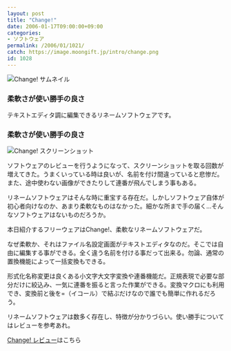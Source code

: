 ```yaml
---
layout: post
title: "Change!"
date: 2006-01-17T09:00:00+09:00
categories:
- ソフトウェア
permalink: /2006/01/1021/
catch: https://image.moongift.jp/intro/change.png
id: 1028
---
```

 ![Change! サムネイル](https://image.moongift.jp/intro/change.t.png "Change! サムネイル")
  

### 柔軟さが使い勝手の良さ
  
テキストエディタ調に編集できるリネームソフトウェアです。  
<!--more-->  

### 柔軟さが使い勝手の良さ
  

![Change! スクリーンショット](https://image.moongift.jp/intro/change.png "Change! スクリーンショット")

  

ソフトウェアのレビューを行うようになって、スクリーンショットを取る回数が増えてきた。うまくいっている時は良いが、名前を付け間違っていると悲惨だ。また、途中使わない画像ができたりして連番が飛んでしまう事もある。

  

リネームソフトウェアはそんな時に重宝する存在だ。しかしソフトウェア自体が初心者向けなのか、あまり柔軟なものはなかった。細かな所まで手の届く…そんなソフトウェアはないものだろうか。

  

本日紹介するフリーウェアはChange!、柔軟なリネームソフトウェアだ。

  

なぜ柔軟か、それはファイル名設定画面がテキストエディタなのだ。そこでは自由に編集する事ができる。全く違う名前を付ける事だって出来る。勿論、通常の置換機能によって一括変換もできる。

  

形式化名称変更は良くある小文字大文字変換や連番機能だ。正規表現で必要な部分だけに絞込み、一気に連番を振ると言った作業ができる。変換マクロにも利用でき、変換前と後を=（イコール）で結ぶだけなので誰でも簡単に作れるだろう。

  

リネームソフトウェアは数多く存在し、特徴が分かりづらい。使い勝手についてはレビューを参考あれ。

  

[Change! レビュー](http://oss.moongift.jp/review/i-1038.html)はこちら

